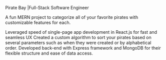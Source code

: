 
Pirate Bay |Full-Stack Software Engineer 

A fun MERN project to categorize all of your favorite pirates with customizable features for each.

Leveraged speed of single-page app development in React.js for fast and seamless UX
Created a custom algorithm to sort your pirates based on several parameters such as when they were created or by alphabetical order.
Developed back-end with Express framework and MongoDB for their flexible structure and ease of data access.

